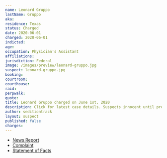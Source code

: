```yaml
---
name: Leonard Gruppo
lastName: Gruppo
aka:
residence: Texas
status: Charged
date: 2020-06-01
charged: 2020-06-01
indicted:
age:
occupation: Physician's Assistant
affiliations:
jurisdiction: Federal
image: /images/preview/leonard-gruppo.jpg
suspect: leonard-gruppo.jpg
booking:
courtroom:
courthouse:
raid:
perpwalk:
quote:
title: Leonard Gruppo charged on June 1st, 2020
description: Click for latest case details. Suspects innocent until proven guilty.
author: seditiontrack
layout: suspect
published: false
charges:
---
```

- [News Report](https://www.everythinglubbock.com/news/local-news/new-info-released-about-clovis-man-arrested-in-connection-to-capitol-breach/)
- [Complaint](https://www.justice.gov/usao-dc/case-multi-defendant/file/1401791/download)
- [Statement of Facts](https://www.justice.gov/usao-dc/case-multi-defendant/file/1401796/download)
